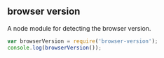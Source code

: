 ## browser version
A node module for detecting the browser version.

``` js
var browserVersion = require('browser-version');
console.log(browserVersion());

```
